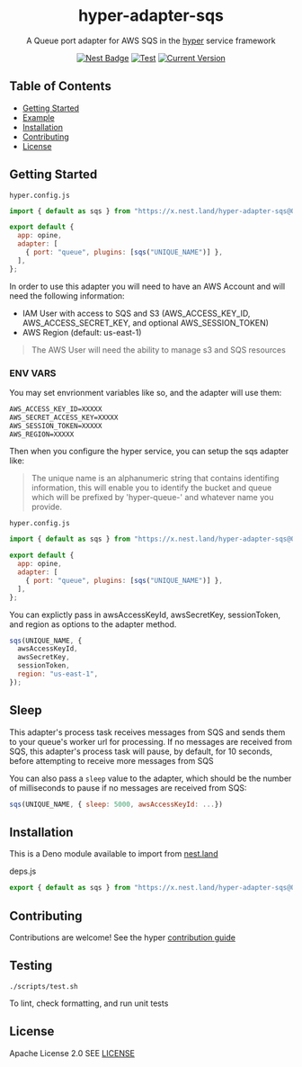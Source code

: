 <h1 align="center">
hyper-adapter-sqs
</h1>
<p align="center">A Queue port adapter for AWS SQS in the <a href="https://hyper.io/">hyper</a>  service framework</p>

<p align="center">
  <a href="https://nest.land/package/hyper-adapter-sqs"><img src="https://nest.land/badge.svg" alt="Nest Badge" /></a>
  <a href="https://github.com/hyper63/hyper-adapter-sqs/actions/workflows/test.yml"><img src="https://github.com/hyper63/hyper-adapter-sqs/actions/workflows/test.yml/badge.svg" alt="Test" /></a>
  <a href="https://github.com/hyper63/hyper-adapter-sqs/tags/"><img src="https://img.shields.io/github/tag/hyper63/hyper-adapter-sqs" alt="Current Version" /></a>
</p>

## Table of Contents

- [Getting Started](#getting-started)
- [Example](#example)
- [Installation](#installation)
- [Contributing](#contributing)
- [License](#license)

## Getting Started

`hyper.config.js`

```js
import { default as sqs } from "https://x.nest.land/hyper-adapter-sqs@0.1.4/mod.js";

export default {
  app: opine,
  adapter: [
    { port: "queue", plugins: [sqs("UNIQUE_NAME")] },
  ],
};
```

In order to use this adapter you will need to have an AWS Account and will need
the following information:

- IAM User with access to SQS and S3 (AWS_ACCESS_KEY_ID, AWS_ACCESS_SECRET_KEY,
  and optional AWS_SESSION_TOKEN)
- AWS Region (default: us-east-1)

> The AWS User will need the ability to manage s3 and SQS resources

### ENV VARS

You may set envrionment variables like so, and the adapter will use them:

```txt
AWS_ACCESS_KEY_ID=XXXXX
AWS_SECRET_ACCESS_KEY=XXXXX
AWS_SESSION_TOKEN=XXXXX
AWS_REGION=XXXXX
```

Then when you configure the hyper service, you can setup the sqs adapter like:

> The unique name is an alphanumeric string that contains identifing
> information, this will enable you to identify the bucket and queue which will
> be prefixed by 'hyper-queue-' and whatever name you provide.

`hyper.config.js`

```js
import { default as sqs } from "https://x.nest.land/hyper-adapter-sqs@0.1.4/mod.js";

export default {
  app: opine,
  adapter: [
    { port: "queue", plugins: [sqs("UNIQUE_NAME")] },
  ],
};
```

You can explictly pass in awsAccessKeyId, awsSecretKey, sessionToken, and region
as options to the adapter method.

```js
sqs(UNIQUE_NAME, {
  awsAccessKeyId,
  awsSecretKey,
  sessionToken,
  region: "us-east-1",
});
```

## Sleep

This adapter's process task receives messages from SQS and sends them to your
queue's worker url for processing. If no messages are received from SQS, this
adapter's process task will pause, by default, for 10 seconds, before attempting
to receive more messages from SQS

You can also pass a `sleep` value to the adapter, which should be the number of
milliseconds to pause if no messages are received from SQS:

```js
sqs(UNIQUE_NAME, { sleep: 5000, awsAccessKeyId: ...})
```

## Installation

This is a Deno module available to import from
[nest.land](https://nest.land/package/hyper-adapter-sqs)

deps.js

```js
export { default as sqs } from "https://x.nest.land/hyper-adapter-sqs@0.1.4/mod.js";
```

## Contributing

Contributions are welcome! See the hyper
[contribution guide](https://docs.hyper.io/contributing-to-hyper)

## Testing

```
./scripts/test.sh
```

To lint, check formatting, and run unit tests

## License

Apache License 2.0 SEE [LICENSE](LICENSE)
